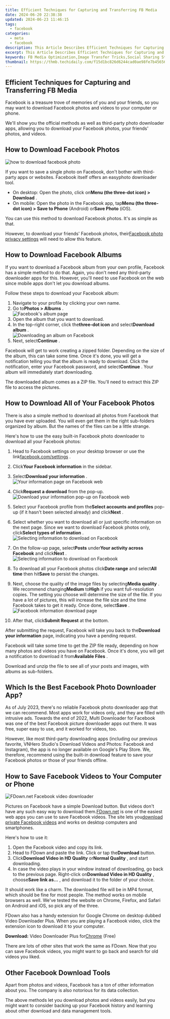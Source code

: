 ```yaml
---
title: Efficient Techniques for Capturing and Transferring FB Media
date: 2024-06-20 22:38:38
updated: 2024-06-23 11:46:15
tags:
  - facebook
categories:
  - meta
  - facebook
description: This Article Describes Efficient Techniques for Capturing and Transferring FB Media
excerpt: This Article Describes Efficient Techniques for Capturing and Transferring FB Media
keywords: FB Media Optimization,Image Transfer Tricks,Social Sharing Strategies,Video Content Upload,Efficient Media Capture,Quick Media Transfer,Share FB Images Effectively
thumbnail: https://thmb.techidaily.com/f15d1bc826d6244cad0ae98fe7b4565620a90c9525864662d718cce49121a5e7.jpg
---
```


## Efficient Techniques for Capturing and Transferring FB Media

 Facebook is a treasure trove of memories of you and your friends, so you may want to download Facebook photos and videos to your computer or phone.

 We'll show you the official methods as well as third-party photo downloader apps, allowing you to download your Facebook photos, your friends' photos, and videos.

## How to Download Facebook Photos

![how to download facebook photo](https://static1.makeuseofimages.com/wordpress/wp-content/uploads/2021/06/download-facebook-photo.jpg)

 If you want to save a single photo on Facebook, don't bother with third-party apps or websites. Facebook itself offers an easyphoto downloader tool.

* On desktop: Open the photo, click on**Menu (the three-dot icon) > Download** .
* On mobile: Open the photo in the Facebook app, tap**Menu (the three-dot icon) > Save to Phone** (Android) or**Save Photo** (iOS).

 You can use this method to download Facebook photos. It's as simple as that.

 However, to download your friends' Facebook photos, their[Facebook photo privacy settings](https://www.makeuseof.com/tag/facebook-photo-privacy-settings-need-know/) will need to allow this feature.

## How to Download Facebook Albums

 If you want to download a Facebook album from your own profile, Facebook has a simple method to do that. Again, you don't need any third-party downloader apps for this. However, you'll need to use Facebook on the web since mobile apps don't let you download albums.

Follow these steps to download your Facebook album:

1. Navigate to your profile by clicking your own name.
2. Go to**Photos > Albums** .  
![Facebook's album page](https://static1.makeuseofimages.com/wordpress/wp-content/uploads/2023/07/facebook-albums-page-web.jpg)
3. Open the album that you want to download.
4. In the top-right corner, click the**three-dot icon** and select**Download album** .  
![Downloading an album on Facebook](https://static1.makeuseofimages.com/wordpress/wp-content/uploads/2023/07/download-facebook-album.jpg)
5. Next, select**Continue** .

 Facebook will get to work creating a zipped folder. Depending on the size of the album, this can take some time. Once it's done, you will get a notification telling you that the album is ready to download. Click the notification, enter your Facebook password, and select**Continue** . Your album will immediately start downloading.

 The downloaded album comes as a ZIP file. You'll need to extract this ZIP file to access the pictures.

## How to Download All of Your Facebook Photos

 There is also a simple method to download all photos from Facebook that you have ever uploaded. You will even get them in the right sub-folders organized by album. But the names of the files can be a little strange.

 Here's how to use the easy built-in Facebook photo downloader to download all your Facebook photos:

1. Head to Facebook settings on your desktop browser or use the link[facebook.com/settings](https://www.facebook.com/settings) .
2. Click**Your Facebook information** in the sidebar.
3. Select**Download your information** .  
![Your information page on Facebook web](https://static1.makeuseofimages.com/wordpress/wp-content/uploads/2023/07/facebook-your-information-page.jpg)
4. Click**Request a download** from the pop-up.  
![Download your information pop-up on Facebook web](https://static1.makeuseofimages.com/wordpress/wp-content/uploads/2023/07/download-your-information-facebook.jpg)
5. Select your Facebook profile from the**Select accounts and profiles** pop-up (if it hasn't been selected already) and click**Next** .

1. Select whether you want to download all or just specific information on the next page. Since we want to download Facebook photos only, click**Select types of information** .  
![Selecting information to download on Facebook](https://static1.makeuseofimages.com/wordpress/wp-content/uploads/2023/07/facebook-information-download-option.jpg)
2. On the follow-up page, select**Posts** under**Your activity across Facebook** and click**Next** .  
![Selecting information to download on Facebook](https://static1.makeuseofimages.com/wordpress/wp-content/uploads/2023/07/choosing-information-to-download-facebook.jpg)
3. To download all your Facebook photos click**Date range** and select**All time** then hit**Save** to persist the changes.
4. Next, choose the quality of the image files by selecting**Media quality** . We recommend changing**Medium** to**High** if you want full-resolution copies. The setting you choose will determine the size of the file. If you have a lot of pictures, this will increase the file size and the time Facebook takes to get it ready. Once done, select**Save** .  
![Facebook information download page](https://static1.makeuseofimages.com/wordpress/wp-content/uploads/2023/07/facebook-photo-download-settings-page.jpg)
5. After that, click**Submit Request** at the bottom.

 After submitting the request, Facebook will take you back to the**Download your information** page, indicating you have a pending request.

 Facebook will take some time to get the ZIP file ready, depending on how many photos and videos you have on Facebook. Once it's done, you will get a notification to download it from**Available Files** .

 Download and unzip the file to see all of your posts and images, with albums as sub-folders.

## Which Is the Best Facebook Photo Downloader App?

 As of July 2023, there's no reliable Facebook photo downloader app that we can recommend. Most apps work for videos only, and they are filled with intrusive ads. Towards the end of 2022, Multi Downloader for Facebook was one of the best Facebook picture downloader apps out there. It was free, super easy to use, and it worked for videos, too.

 However, like most third-party downloading apps (including our previous favorite, VNHero Studio's Download Videos and Photos: Facebook and Instagram), the app is no longer available on Google's Play Store. We, therefore, recommend using the built-in download feature to save your Facebook photos or those of your friends offline.

## How to Save Facebook Videos to Your Computer or Phone

![FDown.net Facebook video downloader](https://static1.makeuseofimages.com/wordpress/wp-content/uploads/2022/02/fdown-net-facebook-downloader.jpg)

 Pictures on Facebook have a simple Download button. But videos don't have any such easy way to download them.[FDown.net](https://fdown.net/) is one of the easiest web apps you can use to save Facebook videos. The site lets you[download private Facebook videos](https://www.makeuseof.com/tag/download-private-facebook-videos/) and works on desktop computers and smartphones.

Here's how to use it:

1. Open the Facebook video and copy its link.
2. Head to FDown and paste the link. Click or tap the**Download** button.
3. Click**Download Video in HD Quality** or**Normal Quality** , and start downloading.
4. In case the video plays in your window instead of downloading, go back to the previous page. Right-click on**Download Video in HD Quality** , choose**Save link as...** , and download it to the folder of your choice.

 It should work like a charm. The downloaded file will be in MP4 format, which should be fine for most people. The method works on mobile browsers as well. We've tested the website on Chrome, Firefox, and Safari on Android and iOS, so pick any of the three.

 FDown also has a handy extension for Google Chrome on desktop dubbed Video Downloader Plus. When you are playing a Facebook video, click the extension icon to download it to your computer.

**Download:** Video Downloader Plus for[Chrome](https://chrome.google.com/webstore/detail/video-downloader-plus/njgehaondchbmjmajphnhlojfnbfokng) (Free)

 There are lots of other sites that work the same as FDown. Now that you can save Facebook videos, you might want to go back and search for old videos you liked.

## Other Facebook Download Tools

 Apart from photos and videos, Facebook has a ton of other information about you. The company is also notorious for its data collection.

 The above methods let you download photos and videos easily, but you might want to consider backing up your Facebook history and learning about other download and data management tools.


<ins class="adsbygoogle"
     style="display:block"
     data-ad-format="autorelaxed"
     data-ad-client="ca-pub-7571918770474297"
     data-ad-slot="1223367746"></ins>



<ins class="adsbygoogle"
     style="display:block"
     data-ad-client="ca-pub-7571918770474297"
     data-ad-slot="8358498916"
     data-ad-format="auto"
     data-full-width-responsive="true"></ins>
